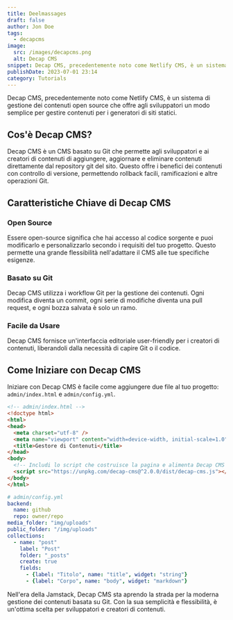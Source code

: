 ```yaml
---
title: Deelmassages
draft: false
author: Jon Doe
tags:
  - decapcms
image:
  src: /images/decapcms.png
  alt: Decap CMS
snippet: Decap CMS, precedentemente noto come Netlify CMS, è un sistema di gestione dei contenuti open source che offre agli sviluppatori un modo semplice per gestire contenuti per i generatori di siti statici.
publishDate: 2023-07-01 23:14
category: Tutorials
---
```

Decap CMS, precedentemente noto come Netlify CMS, è un sistema di gestione dei contenuti open source che offre agli sviluppatori un modo semplice per gestire contenuti per i generatori di siti statici.

## Cos'è Decap CMS?

Decap CMS è un CMS basato su Git che permette agli sviluppatori e ai creatori di contenuti di aggiungere, aggiornare e eliminare contenuti direttamente dal repository git del sito. Questo offre i benefici dei contenuti con controllo di versione, permettendo rollback facili, ramificazioni e altre operazioni Git.

## Caratteristiche Chiave di Decap CMS

### Open Source

Essere open-source significa che hai accesso al codice sorgente e puoi modificarlo e personalizzarlo secondo i requisiti del tuo progetto. Questo permette una grande flessibilità nell'adattare il CMS alle tue specifiche esigenze.

### Basato su Git

Decap CMS utilizza i workflow Git per la gestione dei contenuti. Ogni modifica diventa un commit, ogni serie di modifiche diventa una pull request, e ogni bozza salvata è solo un ramo.

### Facile da Usare

Decap CMS fornisce un'interfaccia editoriale user-friendly per i creatori di contenuti, liberandoli dalla necessità di capire Git o il codice.

## Come Iniziare con Decap CMS

Iniziare con Decap CMS è facile come aggiungere due file al tuo progetto: `admin/index.html` e `admin/config.yml`.

```html
<!-- admin/index.html -->
<!doctype html>
<html>
<head>
  <meta charset="utf-8" />
  <meta name="viewport" content="width=device-width, initial-scale=1.0" />
  <title>Gestore di Contenuti</title>
</head>
<body>
  <!-- Includi lo script che costruisce la pagina e alimenta Decap CMS -->
  <script src="https://unpkg.com/decap-cms@^2.0.0/dist/decap-cms.js"></script>
</body>
</html>
```

```yaml
# admin/config.yml
backend:
  name: github
  repo: owner/repo
media_folder: "img/uploads"
public_folder: "/img/uploads"
collections:
  - name: "post"
    label: "Post"
    folder: "_posts"
    create: true
    fields:
      - {label: "Titolo", name: "title", widget: "string"}
      - {label: "Corpo", name: "body", widget: "markdown"}
```

Nell'era della Jamstack, Decap CMS sta aprendo la strada per la moderna gestione dei contenuti basata su Git. Con la sua semplicità e flessibilità, è un'ottima scelta per sviluppatori e creatori di contenuti.
